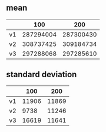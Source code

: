 ## mean
| |100|200|
|---|---|---|
|v1|287294004|287300430|
|v2|308737425|309184734|
|v3|297288068|297285610|
## standard deviation
| |100|200|
|---|---|---|
|v1|11906|11869|
|v2|9738|11246|
|v3|16619|11641|
